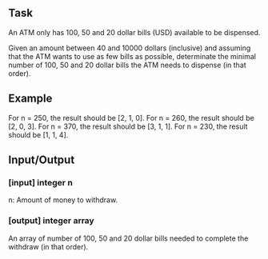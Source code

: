 ## Task
An ATM only has 100, 50 and 20 dollar bills (USD) available to be dispensed.

Given an amount between 40 and 10000 dollars (inclusive) and assuming that the ATM wants to use as few bills as possible, determinate the minimal number of 100, 50 and 20 dollar bills the ATM needs to dispense (in that order).

## Example
For n = 250, the result should be [2, 1, 0].
For n = 260, the result should be [2, 0, 3].
For n = 370, the result should be [3, 1, 1].
For n = 230, the result should be [1, 1, 4].

## Input/Output

### [input] integer n

n: Amount of money to withdraw. 

### [output] integer array
An array of number of 100, 50 and 20 dollar bills needed to complete the withdraw (in that order).
